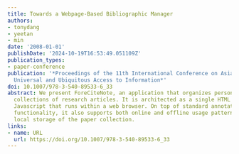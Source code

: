 ```yaml
---
title: Towards a Webpage-Based Bibliographic Manager
authors:
- tonydang
- yeetan
- min
date: '2008-01-01'
publishDate: '2024-10-19T16:53:49.051109Z'
publication_types:
- paper-conference
publication: '*Proceedings of the 11th International Conference on Asian Digital Libraries:
  Universal and Ubiquitous Access to Information*'
doi: 10.1007/978-3-540-89533-6_33
abstract: We present ForeCiteNote, an application that organizes personal digital
  collections of research articles. It is architected as a single HTML page with embedded
  Javascript that runs within a web browser. On top of standard annotation and tagging
  functionality, it also supports both online and offline usage patterns, including
  local storage of the paper collection.
links:
- name: URL
  url: https://doi.org/10.1007/978-3-540-89533-6_33
---
```

